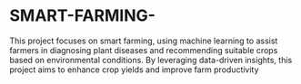 # SMART-FARMING-
This project focuses on smart farming, using machine learning to assist farmers in diagnosing plant diseases and recommending suitable crops based on environmental conditions. By leveraging data-driven insights, this project aims to enhance crop yields and improve farm productivity
